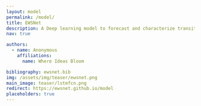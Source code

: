 ```yaml
---
layout: model
permalink: /model/
title: EWSNet
description: A Deep learning model to forecast and characterize transitions in complex dynamical systems.
nav: true

authors:
  - name: Anonymous
    affiliations:
      name: Where Ideas Bloom

bibliography: ewsnet.bib
img: /assets/img/teaser/ewsnet.png
main_image: teaser/lstmfcn.png
redirect: https://ewsnet.github.io/model
placeholders: true
---
```



